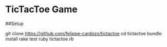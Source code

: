 # TicTacToe Game

##Setup

git clone https://github.com/felippe-cardozo/tictactoe
cd tictactoe
bundle install
rake test
ruby tictactoe.rb
